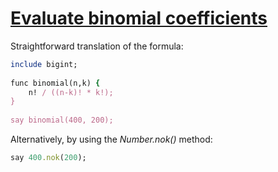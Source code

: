 [1]: http://rosettacode.org/wiki/Evaluate_binomial_coefficients

# [Evaluate binomial coefficients][1]

Straightforward translation of the formula:

```ruby
include bigint;
 
func binomial(n,k) {
    n! / ((n-k)! * k!);
}
 
say binomial(400, 200);
```


Alternatively, by using the _Number.nok()_ method:

```ruby
say 400.nok(200);
```